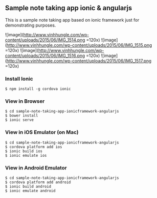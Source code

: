 ## Sample note taking app ionic & angularjs

This is a sample note taking app based on ionic framework just for demonstrating purposes.

![image](http://www.vinhhungle.com/wp-content/uploads/2015/06/IMG_1514.png =120x)
![image](http://www.vinhhungle.com/wp-content/uploads/2015/06/IMG_1515.png =120x)
![image](http://www.vinhhungle.com/wp-content/uploads/2015/06/IMG_1516.png =120x)
![image](http://www.vinhhungle.com/wp-content/uploads/2015/06/IMG_1517.png =120x)

### Install Ionic

	$ npm install -g cordova ionic
		
### View in Browser

	$ cd sample-note-taking-app-ionicframework-angularjs
	$ bower install
	$ ionic serve

### View in iOS Emulator (on Mac)

	$ cd sample-note-taking-app-ionicframework-angularjs
	$ cordova platform add ios
	$ ionic build ios
	$ ionic emulate ios

### View in Android Emulator

	$ cd sample-note-taking-app-ionicframework-angularjs
	$ cordova platform add android
	$ ionic build android
	$ ionic emulate android
